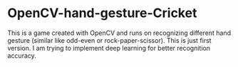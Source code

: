 # OpenCV-hand-gesture-Cricket
This is a game created with OpenCV and runs on recognizing different hand gesture (similar like odd-even or rock-paper-scissor). This is just first version. I am trying to implement deep learning for better recognition accuracy.
